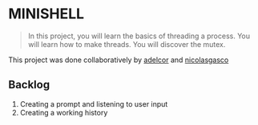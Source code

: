 # MINISHELL

> In this project, you will learn the basics of threading a process. You will learn how to make threads. You will discover the mutex.

This project was done collaboratively by [adelcor](https://github.com/adelcor) and [nicolasgasco](https://github.com/nicolasgasco)


## Backlog

1. Creating a prompt and listening to user input
2. Creating a working history
